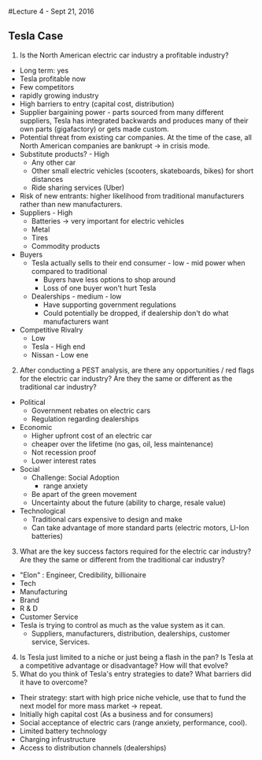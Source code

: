 #Lecture 4 - Sept 21, 2016
## Tesla Case

1. Is the North American electric car industry a profitable industry?
  * Long term: yes 
  * Tesla profitable now
  * Few competitors
  * rapidly growing industry
  * High barriers to entry (capital cost, distribution)
  * Supplier bargaining power - parts sourced from many different suppliers, Tesla has integrated backwards and produces many of their own parts (gigafactory) or gets made custom.
  * Potential threat from existing car companies. At the time of the case, all North American companies are bankrupt -> in crisis mode.
  * Substitute products? - High
    * Any other car
    * Other small electric vehicles (scooters, skateboards, bikes) for short distances
    * Ride sharing services (Uber)
  * Risk of new entrants: higher likelihood from traditional manufacturers rather than new manufacturers.
  * Suppliers - High
    * Batteries -> very important for electric vehicles
    * Metal
    * Tires
    * Commodity products
  * Buyers 
    * Tesla actually sells to their end consumer - low - mid power when compared to traditional
      * Buyers have less options to shop around
      * Loss of one buyer won't hurt Tesla
    * Dealerships - medium - low
      * Have supporting government regulations
      * Could potentially be dropped, if dealership don't do what manufacturers want
  * Competitive Rivalry
    * Low 
    * Tesla - High end
    * Nissan - Low ene
2. After conducting a PEST analysis, are there any opportunities / red flags for the electric car industry? Are they the same or different as the traditional car industry?
  * Political 
    * Government rebates on electric cars
    * Regulation regarding dealerships 
  * Economic
    * Higher upfront cost of an electric car
    * cheaper over the lifetime (no gas, oil, less maintenance)
    * Not recession proof
    * Lower interest rates
  * Social
    * Challenge: Social Adoption
      * range anxiety
    * Be apart of the green movement
    * Uncertainty about the future (ability to charge, resale value)
  * Technological
    * Traditional cars expensive to design and make
    * Can take advantage of more standard parts (electric motors, LI-Ion batteries)
3. What are the key success factors required for the electric car industry? Are they the same or different from the traditional car industry?
  * "Elon" : Engineer, Credibility, billionaire
  * Tech
  * Manufacturing
  * Brand
  * R & D
  * Customer Service 
  * Tesla is trying to control as much as the value system as it can. 
    * Suppliers, manufacturers, distribution, dealerships, customer service, Services.
4. Is Tesla just limited to a niche or just being a flash in the pan? Is Tesla at a competitive advantage or disadvantage? How will that evolve?
5. What do you think of Tesla's entry strategies to date? What barriers did it have to overcome? 
  * Their strategy: start with high price niche vehicle, use that to fund the next model for more mass market -> repeat. 
  * Initially high capital cost (As a business and for consumers)
  * Social acceptance of electric cars (range anxiety, performance, cool).
  * Limited battery technology 
  * Charging infrustructure
  * Access to distribution channels (dealerships)
